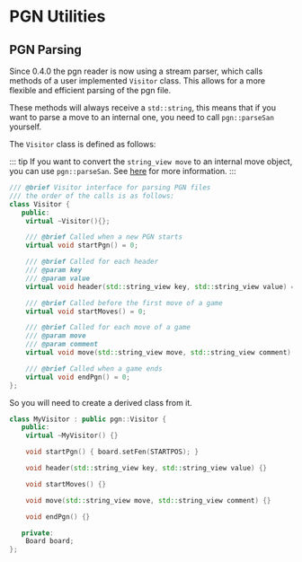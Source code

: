 # PGN Utilities

## PGN Parsing

Since 0.4.0 the pgn reader is now using a stream parser, which calls methods of a user implemented `Visitor` class. This allows for a more flexible and efficient parsing of the pgn file.

These methods will always receive a `std::string`, this means that if you want to parse a move to
an internal one, you need to call `pgn::parseSan` yourself.

The `Visitor` class is defined as follows:

::: tip
If you want to convert the `string_view move` to an internal move object, you can use `pgn::parseSan`.
See [here](/pages/move-object.md#other-formats) for more information.
:::

```c++
/// @brief Visitor interface for parsing PGN files
/// the order of the calls is as follows:
class Visitor {
   public:
    virtual ~Visitor(){};

    /// @brief Called when a new PGN starts
    virtual void startPgn() = 0;

    /// @brief Called for each header
    /// @param key
    /// @param value
    virtual void header(std::string_view key, std::string_view value) = 0;

    /// @brief Called before the first move of a game
    virtual void startMoves() = 0;

    /// @brief Called for each move of a game
    /// @param move
    /// @param comment
    virtual void move(std::string_view move, std::string_view comment) = 0;

    /// @brief Called when a game ends
    virtual void endPgn() = 0;
};
```

So you will need to create a derived class from it.

```c++
class MyVisitor : public pgn::Visitor {
   public:
    virtual ~MyVisitor() {}

    void startPgn() { board.setFen(STARTPOS); }

    void header(std::string_view key, std::string_view value) {}

    void startMoves() {}

    void move(std::string_view move, std::string_view comment) {}

    void endPgn() {}

   private:
    Board board;
};
```
